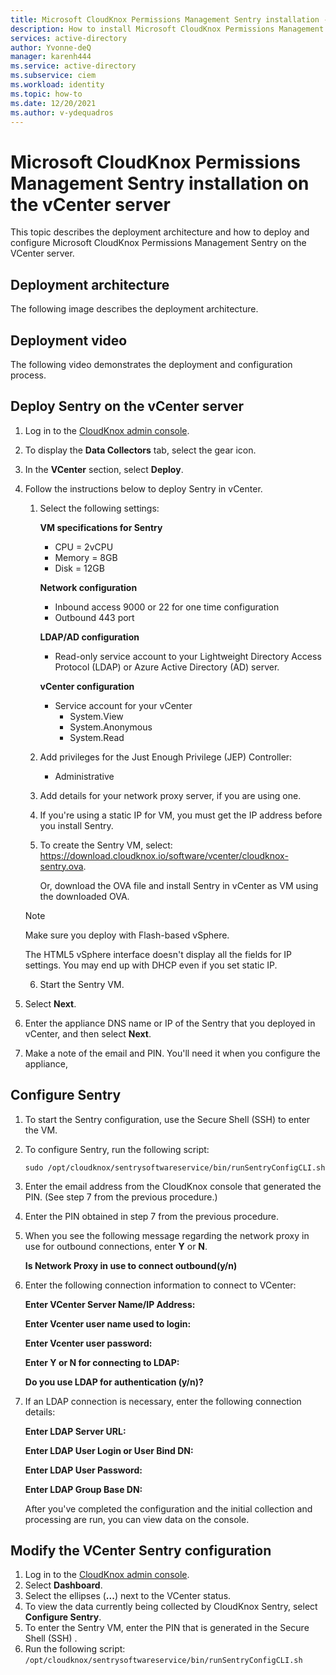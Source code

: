 ```yaml
---
title: Microsoft CloudKnox Permissions Management Sentry installation - vCenter server 
description: How to install Microsoft CloudKnox Permissions Management Sentry on the VCenter server.
services: active-directory
author: Yvonne-deQ
manager: karenh444
ms.service: active-directory
ms.subservice: ciem
ms.workload: identity
ms.topic: how-to
ms.date: 12/20/2021
ms.author: v-ydequadros
---
```


# Microsoft CloudKnox Permissions Management Sentry installation on the vCenter server

This topic describes the deployment architecture and how to deploy and configure Microsoft CloudKnox Permissions Management Sentry on the VCenter server.

## Deployment architecture

The following image describes the deployment architecture.

<!---https://docs.cloudknox.io/Product%20Documentation%2098db130474114c96be4b3c4f27a0b297/Sentry%20Installation%20-%20AWS%20bef8e66cf2834aa69867b628f4b0a203/Untitled.png--->

## Deployment video

The following video demonstrates the deployment and configuration process.

<!---(https://s3-us-west-2.amazonaws.com/secure.notion-static.com/13ab40fb-800b-436c-b50d-35dd473b11e5/CloudKnoxSentry_Deploy_Config.mp4)--->

## Deploy Sentry on the vCenter server

1. Log in to the [CloudKnox admin console](https://app.cloudknox.io/data-sources/data-collectors).
2. To display the **Data Collectors** tab, select the gear icon. 
3. In the **VCenter** section, select **Deploy**.
4. Follow the instructions below to deploy Sentry in vCenter.

   1. Select the following settings:

      **VM specifications for Sentry**
      - CPU = 2vCPU
      - Memory = 8GB
      - Disk = 12GB

      **Network configuration**
      - Inbound access 9000 or 22 for one time configuration
      - Outbound 443 port

      **LDAP/AD configuration**
      - Read-only service account to your Lightweight Directory Access Protocol (LDAP) or  Azure Active Directory (AD) server.

      **vCenter configuration**
      - Service account for your vCenter
         - System.View
         - System.Anonymous
         - System.Read

   2. Add privileges for the Just Enough Privilege (JEP) Controller:
       - Administrative

   3. Add details for your network proxy server, if you are using one.
   4. If you're using a static IP for VM, you must get the IP address before you install Sentry.
   5. To create the Sentry VM, select: https://download.cloudknox.io/software/vcenter/cloudknox-sentry.ova.

        Or, download the OVA file and install Sentry in vCenter as VM using the downloaded OVA.

     > [!NOTE]
     > Make sure you deploy with Flash-based vSphere.</p>The HTML5 vSphere interface doesn't display all the fields for IP settings. You may end up with DHCP even if you set static IP. 

   6. Start the Sentry VM.

5. Select **Next**.
6. Enter the appliance DNS name or IP of the Sentry that you deployed in vCenter, and then select **Next**.
7. Make a note of the email and PIN. You'll need it when you configure the appliance,

## Configure Sentry

1. To start the Sentry configuration, use the Secure Shell (SSH) to enter the VM.
2. To configure Sentry, run the following script:

    `sudo /opt/cloudknox/sentrysoftwareservice/bin/runSentryConfigCLI.sh`

3. Enter the email address from the CloudKnox console that generated the PIN. (See step 7 from the previous procedure.)
4. Enter the PIN obtained in step 7 from the previous procedure.
5. When you see the following message regarding the network proxy in use for outbound connections, enter **Y** or **N**.

     **Is Network Proxy in use to connect outbound(y/n)**

6. Enter the following connection information to connect to VCenter:

   **Enter VCenter Server Name/IP Address:**

   **Enter Vcenter user name used to login:**

   **Enter Vcenter user password:**

   **Enter Y or N for connecting to LDAP:**

     **Do you use LDAP for authentication (y/n)?**

7. If an LDAP connection is necessary, enter the following connection details:

     **Enter LDAP Server URL:**

     **Enter LDAP User Login or User Bind DN:**

     **Enter LDAP User Password:**

     **Enter LDAP Group Base DN:**

     After you've completed the configuration and the initial collection and processing are run, you can view data on the console.

## Modify the VCenter Sentry configuration

1. Log in to the [CloudKnox admin console](https://app.cloudknox.io/data-sources/data-collectors).
2. Select **Dashboard**.
3. Select the ellipses (**...**) next to the VCenter status.
4. To view the data currently being collected by CloudKnox Sentry, select **Configure Sentry**. 
5. To enter the Sentry VM, enter the PIN that is generated in the Secure Shell (SSH) .
6. Run the following script: 
   `/opt/cloudknox/sentrysoftwareservice/bin/runSentryConfigCLI.sh`

<!---## Next steps--->